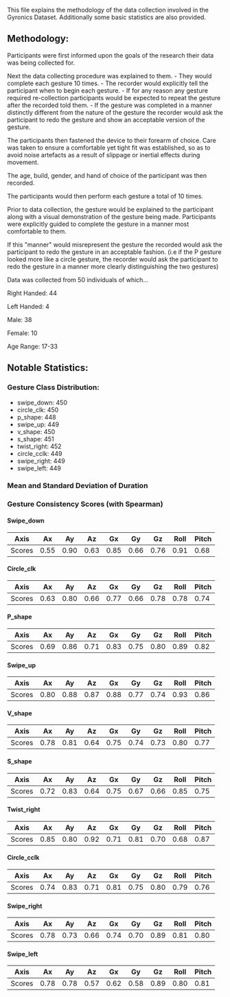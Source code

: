 This file explains the methodology of the data collection involved in the Gyronics Dataset. Additionally some basic statistics are also provided.

## Methodology:

Participants were first informed upon the goals of the research their data was being collected for.

Next the data collecting procedure was explained to them.
    - They would complete each gesture 10 times.
    - The recorder would explicitly tell the participant when to begin each gesture.
    - If for any reason any gesture required re-collection participants would be expected to repeat the gesture after the recorded told them.
    - If the gesture was completed in a manner distinctly different from the nature of the gesture the recorder would ask the participant to redo the gesture and show an acceptable version of the gesture.

The participants then fastened the device to their forearm of choice. Care was taken to ensure a comfortable yet tight fit was established, so as to avoid noise artefacts as a result of slippage or inertial effects during movement.

The age, build, gender, and hand of choice of the participant was then recorded.

The participants would then perform each gesture a total of 10 times.

Prior to data collection, the gesture would be explained to the participant along with a visual demonstration of the gesture being made. Participants were explicitly guided to complete the gesture in a manner most comfortable to them.

If this "manner" would misrepresent the gesture the recorded would ask the participant to redo the gesture in an acceptable fashion. (i.e if the P gesture looked more like a circle gesture, the recorder would ask the participant to redo the gesture in a manner more clearly distinguishing the two gestures)


Data was collected from 50 individuals of which...

Right Handed: 44

Left Handed: 4

Male: 38

Female: 10

Age Range: 17-33


## Notable Statistics:
### Gesture Class Distribution:
* swipe_down: 450
* circle_clk: 450
* p_shape: 448
* swipe_up: 449
* v_shape: 450
* s_shape: 451
* twist_right: 452
* circle_cclk: 449
* swipe_right: 449
* swipe_left: 449

### Mean and Standard Deviation of Duration 

### Gesture Consistency Scores (with Spearman)
#### Swipe_down
| Axis   	| Ax   	| Ay   	| Az   	| Gx   	| Gy   	| Gz   	| Roll 	| Pitch 	|
|--------	|------	|------	|------	|------	|------	|------	|------	|-------	|
| Scores 	| 0.55 	| 0.90 	| 0.63 	| 0.85 	| 0.66 	| 0.76 	| 0.91 	| 0.68  	|

#### Circle_clk
| Axis   	| Ax   	| Ay   	| Az   	| Gx   	| Gy   	| Gz   	| Roll 	| Pitch 	|
|--------	|------	|------	|------	|------	|------	|------	|------	|-------	|
| Scores 	| 0.63 	| 0.80 	| 0.66 	| 0.77 	| 0.66 	| 0.78 	| 0.78 	| 0.74  	|

#### P_shape
| Axis   	| Ax   	| Ay   	| Az   	| Gx   	| Gy   	| Gz   	| Roll 	| Pitch 	|
|--------	|------	|------	|------	|------	|------	|------	|------	|-------	|
| Scores 	| 0.69 	| 0.86 	| 0.71 	| 0.83 	| 0.75 	| 0.80 	| 0.89 	| 0.82  	|

#### Swipe_up
| Axis   	| Ax   	| Ay   	| Az   	| Gx   	| Gy   	| Gz   	| Roll 	| Pitch 	|
|--------	|------	|------	|------	|------	|------	|------	|------	|-------	|
| Scores 	| 0.80 	| 0.88 	| 0.87 	| 0.88 	| 0.77 	| 0.74 	| 0.93 	| 0.86 	    |

#### V_shape
| Axis   	| Ax   	| Ay   	| Az   	| Gx   	| Gy   	| Gz   	| Roll 	| Pitch 	|
|--------	|------	|------	|------	|------	|------	|------	|------	|-------	|
| Scores 	| 0.78 	| 0.81 	| 0.64 	| 0.75 	| 0.74 	| 0.73 	| 0.80 	| 0.77  	|

#### S_shape
| Axis   	| Ax   	| Ay   	| Az   	| Gx   	| Gy   	| Gz   	| Roll 	| Pitch 	|
|--------	|------	|------	|------	|------	|------	|------	|------	|-------	|
| Scores 	| 0.72 	| 0.83 	| 0.64 	| 0.75 	| 0.67 	| 0.66 	| 0.85 	| 0.75  	|

#### Twist_right
| Axis   	| Ax   	| Ay   	| Az   	| Gx   	| Gy   	| Gz   	| Roll 	| Pitch 	|
|--------	|------	|------	|------	|------	|------	|------	|------	|-------	|
| Scores 	| 0.85 	| 0.80 	| 0.92 	| 0.71 	| 0.81 	| 0.70 	| 0.68 	| 0.87  	|

#### Circle_cclk
| Axis   	| Ax   	| Ay   	| Az   	| Gx   	| Gy   	| Gz   	| Roll 	| Pitch 	|
|--------	|------	|------	|------	|------	|------	|------	|------	|-------	|
| Scores 	| 0.74	| 0.83 	| 0.71 	| 0.81 	| 0.75 	| 0.80 	| 0.79 	| 0.76  	|

#### Swipe_right
| Axis   	| Ax   	| Ay   	| Az   	| Gx   	| Gy   	| Gz   	| Roll 	| Pitch 	|
|--------	|------	|------	|------	|------	|------	|------	|------	|-------	|
| Scores 	| 0.78 	| 0.73 	| 0.66 	| 0.74 	| 0.70 	| 0.89 	| 0.81 	| 0.80  	|

#### Swipe_left
| Axis   	| Ax   	| Ay   	| Az   	| Gx   	| Gy   	| Gz   	| Roll 	| Pitch 	|
|--------	|------	|------	|------	|------	|------	|------	|------	|-------	|
| Scores 	| 0.78 	| 0.78 	| 0.57 	| 0.62 	| 0.58 	| 0.89 	| 0.80 	| 0.81  	|